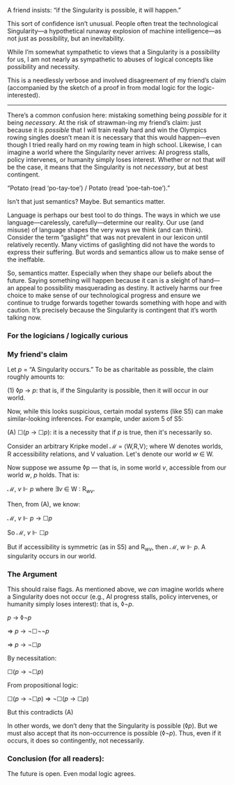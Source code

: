 A friend insists: “if the Singularity is possible, it will happen.”

This sort of confidence isn’t unusual. People often treat the technological Singularity—a hypothetical runaway explosion of machine intelligence—as not just as possibility, but an inevitability.

While I’m somewhat sympathetic to views that a Singularity is a possibility for us, I am not nearly as sympathetic to abuses of logical concepts like possibility and necessity.

This is a needlessly verbose and involved disagreement of my friend’s claim (accompanied by the sketch of a proof in from modal logic for the logic-interested).

---

There’s a common confusion here: mistaking something being *possible* for it being *necessary*. At the risk of strawman-ing my friend’s claim: just because it is *possible* that I will train really hard and win the Olympics rowing singles doesn’t mean it is necessary that this would happen—even though I tried really hard on my rowing team in high school. Likewise, I can imagine a world where the Singularity never arrives: AI progress stalls, policy intervenes, or humanity simply loses interest. Whether or not that *will* be the case, it means that the Singularity is not *necessary*, but at best contingent.

“Potato (read ‘po-tay-toe’) / Potato (read ‘poe-tah-toe’).”

Isn’t that just semantics? Maybe. But semantics matter.
<!-- "do things" link to comment-->
Language is perhaps our best tool to do things. The ways in which we use language—carelessly, carefully—determine our reality. Our use (and misuse) of language shapes the very ways we think (and can think). Consider the term “gaslight” that was not prevalent in our lexicon until relatively recently. Many victims of gaslighting did not have the words to express their suffering. But words and semantics allow us to make sense of the ineffable.

So, semantics matter. Especially when they shape our beliefs about the future. Saying something will happen because it can is a sleight of hand—an appeal to possibility masquerading as destiny. It actively harms our free choice to make sense of our technological progress and ensure we continue to trudge forwards together towards something with hope and with caution. It’s precisely because the Singularity is contingent that it’s worth talking now.

### For the logicians / logically curious

### My friend's claim

Let *p* = “A Singularity occurs.” To be as charitable as possible, the claim roughly amounts to:

(1) ◊*p* → *p*: that is, if the Singularity is possible, then it will occur in our world.

Now, while this looks suspicious, certain modal systems (like S5) can make similar-looking inferences. For example, under axiom 5 of S5:

(A) ☐(*p* → ☐*p*): it is a necessity that if *p* is true, then it's necessarily so.

Consider an arbitrary Kripke model ℳ = ⟨W,R,V⟩; where W denotes worlds, R accessibility relations, and V valuation. Let's denote our world *w* ∈ W.

Now suppose we assume ◊p — that is, in some world *v*, accessible from our world *w*, *p* holds. That is:

ℳ, *v* ⊩ *p* where ∃*v* ∈ W : R<sub>*wv*</sub>.

Then, from (A), we know:

ℳ, *v* ⊩ *p* → ☐*p*

So ℳ, *v* ⊩ ☐*p*

But if accessibility is symmetric (as in S5) and R<sub>*wv*</sub>, then ℳ, *w* ⊩ *p*. A singularity occurs in our world.

### The Argument

This should raise flags. As mentioned above, we *can* imagine worlds where a Singularity does not occur (e.g., AI progress stalls, policy intervenes, or humanity simply loses interest): that is, ◊¬*p*.

*p* → ◊¬*p*

⇒ *p* → ¬☐¬¬*p*

⇒ *p* → ¬☐*p*

By necessitation:

☐(*p* → ¬☐*p*)

From propositional logic:

☐(*p* → ¬☐*p*) ⇒ ¬☐(*p* → ☐*p*)

But this contradicts (A)

In other words, we don’t deny that the Singularity is possible (◊*p*). But we must also accept that its non-occurrence is possible (◊¬*p*). Thus, even if it occurs, it does so contingently, not necessarily.

### Conclusion (for all readers):
The future is open. Even modal logic agrees.